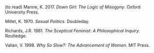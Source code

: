 (to read) Manne, K. 2017. *Down Girl: The Logic of Misogyny*. Oxford University Press.

Millet, K. 1970. *Sexual Politics*. Doubleday.

Richards, J.R. 1981. *The Sceptical Feminist: A Philosophical Inquiry*. Routledge.

Valian, V. 1998. *Why So Slow?: The Advancement of Women*. MIT Press.
